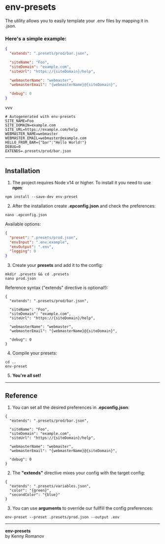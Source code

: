 # env-presets

The utility allows you to easily template your .env files by mapping it in .json.

### Here's a simple example:

```json
{
  "extends": ".presets/prod/bar.json",

  "siteName": "Foo",
  "siteDomain": "example.com",
  "siteUrl": "https://{siteDomain}/help",

  "webmasterName": "webmaster",
  "webmasterEmail": "{webmasterName}@{siteDomain}",

  "debug": 0
}
```

vvv

```env
# Autogenerated with env-presets
SITE_NAME=Foo
SITE_DOMAIN=example.com
SITE_URL=https://example.com/help
WEBMASTER_NAME=webmaster
WEBMASTER_EMAIL=webmaster@example.com
HELLO_FROM_BAR={"bar":"Hello World!"}
DEBUG=0
EXTENDS=.presets/prod/bar.json
```

---

## Installation

1. The project requires Node v14 or higher. To install it you need to use **npm**:

```shell
npm install --save-dev env-preset
```

2. After the installation create **.epconfig.json** and check the preferences:

```shell
nano .epconfig.json
```

Available options:

```json
{
  "preset": ".presets/prod.json",
  "envInput": ".env.example",
  "envOutput": ".env",
  "logging": 0
}
```

3. Create your **presets** and add it to the config:

```shell
mkdir .presets && cd .presets
nano prod.json
```

Reference syntax ("extends" directive is optional!):

```json5
{
  "extends": ".presets/prod/bar.json",

  "siteName": "Foo",
  "siteDomain": "example.com",
  "siteUrl": "https://{siteDomain}/help",

  "webmasterName": "webmaster",
  "webmasterEmail": "{webmasterName}@{siteDomain}",

  "debug": 0
}
```

4. Compile your presets:

```shell
cd ..
env-preset
```

5. **You're all set!**

---

## Reference

1. You can set all the desired preferences in **.epconfig.json**:

```json5
{
  "extends": ".presets/prod/bar.json",

  "siteName": "Foo",
  "siteDomain": "example.com",
  "siteUrl": "https://{siteDomain}/help",

  "webmasterName": "webmaster",
  "webmasterEmail": "{webmasterName}@{siteDomain}",

  "debug": 0
}
```

2. The **"extends"** directive mixes your config with the target config:

```json5
{
  "extends": ".presets/variables.json",
  "color": "{green}",
  "secondColor": "{blue}"
}
```

3. You can use **arguments** to override our fullfill the config preferences:

```shell
env-preset --preset .presets/prod.json --output .env
```

---

**env-presets**  
by Kenny Romanov

